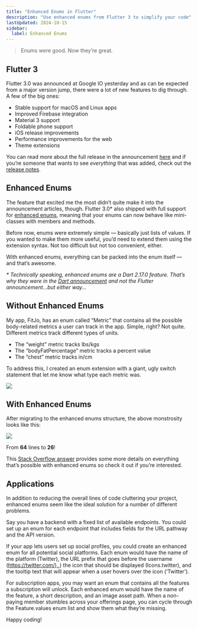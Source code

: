 ```yaml
---
title: "Enhanced Enums in Flutter"
description: "Use enhanced enums from Flutter 3 to simplify your code"
lastUpdated: 2024-10-15
sidebar:
  label: Enhanced Enums
---
```


> Enums were good. Now they’re great.

Flutter 3
---------

Flutter 3.0 was announced at Google IO yesterday and as can be expected from a major version jump, there were a lot of new features to dig through. A few of the big ones:

*   Stable support for macOS and Linux apps
*   Improved Firebase integration
*   Material 3 support
*   Foldable phone support
*   iOS release improvements
*   Performance improvements for the web
*   Theme extensions

You can read more about the full release in the announcement [here](https://medium.com/flutter/whats-new-in-flutter-3-8c74a5bc32d0) and if you’re someone that wants to see _everything_ that was added, check out the [release notes](https://docs.flutter.dev/development/tools/sdk/release-notes/release-notes-3.0.0).

Enhanced Enums
--------------

The feature that excited me the most didn’t quite make it into the announcement articles, though. Flutter 3.0\* also shipped with full support for [enhanced enums](https://github.com/dart-lang/language/blob/d16704ae6c9a5fd8f30b7ba9d33a5ab650c7447d/accepted/future-releases/enhanced-enums/feature-specification.md), meaning that your enums can now behave like mini-classes with members and methods.

Before now, enums were extremely simple — basically just lists of values. If you wanted to make them more useful, you’d need to extend them using the extension syntax. Not too difficult but not too convenient, either.

With enhanced enums, everything can be packed into the enum itself — and that’s awesome.

_\* Technically speaking, enhanced enums are a Dart 2.17.0 feature. That’s why they were in the_ [_Dart announcement_](https://medium.com/dartlang/dart-2-17-b216bfc80c5d) _and not the Flutter announcement…but either way…_

Without Enhanced Enums
----------------------

My app, FitJo, has an enum called “Metric” that contains all the possible body-related metrics a user can track in the app. Simple, right? Not quite. Different metrics track different types of units.

*   The “weight” metric tracks lbs/kgs
*   The “bodyFatPercentage” metric tracks a percent value
*   The “chest” metric tracks in/cm

To address this, I created an enum extension with a giant, ugly switch statement that let me know what type each metric was.

![](https://miro.medium.com/proxy/0*x0dpLHrJIkP3Y2pr)

With Enhanced Enums
-------------------

After migrating to the enhanced enums structure, the above monstrosity looks like this:

![](https://miro.medium.com/proxy/0*-h2s2uhi-tcuaoaT)

From **64** lines to **26**!

This [Stack Overflow answer](https://stackoverflow.com/a/71412047/12806961) provides some more details on everything that’s possible with enhanced enums so check it out if you’re interested.

Applications
------------

In addition to reducing the overall lines of code cluttering your project, enhanced enums seem like the ideal solution for a number of different problems.

Say you have a backend with a fixed list of available endpoints. You could set up an enum for each endpoint that includes fields for the URL pathway and the API version.

If your app lets users set up social profiles, you could create an enhanced enum for all potential social platforms. Each enum would have the name of the platform (Twitter), the URL prefix that goes before the username ([https://twitter.com/),](https://twitter.com/),) the icon that should be displayed (Icons.twitter), and the tooltip text that will appear when a user hovers over the icon (‘Twitter’).

For subscription apps, you may want an enum that contains all the features a subscription will unlock. Each enhanced enum would have the name of the feature, a short description, and an image asset path. When a non-paying member stumbles across your offerings page, you can cycle through the Feature.values enum list and show them what they’re missing.

Happy coding!
